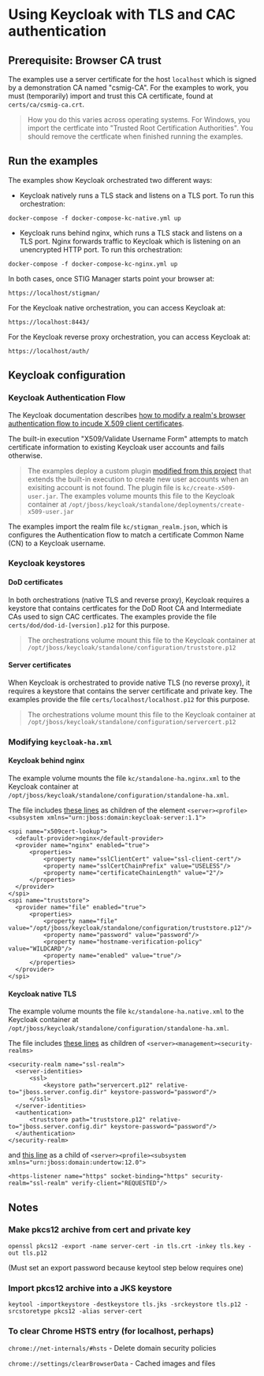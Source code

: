 # Using Keycloak with TLS and CAC authentication

## Prerequisite: Browser CA trust

The examples use a server certificate for the host `localhost` which is signed by a demonstration CA named "csmig-CA". For the examples to work, you must (temporarily) import and trust this CA certificate, found at `certs/ca/csmig-ca.crt`.

> How you do this varies across operating systems. For Windows, you import the certficate into "Trusted Root Certification Authorities". You should remove the certficate when finished running the examples.

## Run the examples

The examples show Keycloak orchestrated two different ways:

- Keycloak natively runs a TLS stack and listens on a TLS port. To run this orchestration:
 
 ```
 docker-compose -f docker-compose-kc-native.yml up
 ```

- Keycloak runs behind nginx, which runs a TLS stack and listens on a TLS port. Nginx forwards traffic to Keycloak which is listening on an unencrypted HTTP port. To run this orchestration:

 ```
 docker-compose -f docker-compose-kc-nginx.yml up
 ```

In both cases, once STIG Manager starts point your browser at:

```
https://localhost/stigman/
```

For the Keycloak native orchestration, you can access Keycloak at:

```
https://localhost:8443/
```

For the Keycloak reverse proxy orchestration, you can access Keycloak at:

```
https://localhost/auth/
```

## Keycloak configuration
### Keycloak Authentication Flow

The Keycloak documentation describes [how to modify a realm's browser authentication flow to incude X.509 client certificates](https://www.keycloak.org/docs/latest/server_admin/#adding-x-509-client-certificate-authentication-to-a-browser-flow).

The built-in execution "X509/Validate Username Form" attempts to match certificate information to existing Keycloak user accounts and fails otherwise.

> The examples deploy a custom plugin [modified from this project](https://github.com/lscorcia/keycloak-cns-authenticator/) that extends the built-in execution to create new user accounts when an exisiting account is not found. The plugin file is `kc/create-x509-user.jar`. The examples volume mounts this file to the Keycloak container at `/opt/jboss/keycloak/standalone/deployments/create-x509-user.jar`


The examples import the realm file `kc/stigman_realm.json`, which is configures the Authentication flow to match a certificate Common Name (CN) to a Keycloak username.

### Keycloak keystores

#### DoD certificates

In both orchestrations (native TLS and reverse proxy), Keycloak requires a keystore that contains certficates for the DoD Root CA and Intermediate CAs used to sign CAC certficates. The examples provide the file `certs/dod/dod-id-[version].p12` for this purpose.

> The orchestrations volume mount this file to the Keycloak container at `/opt/jboss/keycloak/standalone/configuration/truststore.p12`

#### Server certificates

When Keycloak is orchestrated to provide native TLS (no reverse proxy), it requires a keystore that contains the server certificate and private key. The examples provide the file `certs/localhost/localhost.p12` for this purpose.

> The orchestrations volume mount this file to the Keycloak container at `/opt/jboss/keycloak/standalone/configuration/servercert.p12`

### Modifying `keycloak-ha.xml`
#### Keycloak behind nginx

The example volume mounts the file `kc/standalone-ha.nginx.xml` to the Keycloak container at `/opt/jboss/keycloak/standalone/configuration/standalone-ha.xml`.

The file includes [these lines](https://github.com/NUWCDIVNPT/stig-manager-docker-compose/blob/8e1c24a1468e215bdb06a1e451a58bee2b7cef34/tls/kc/standalone-ha.nginx.xml#L538-L557) as children of the element `<server><profile><subsystem xmlns="urn:jboss:domain:keycloak-server:1.1">`

```
<spi name="x509cert-lookup">
  <default-provider>nginx</default-provider>
  <provider name="nginx" enabled="true">
      <properties>
          <property name="sslClientCert" value="ssl-client-cert"/>
          <property name="sslCertChainPrefix" value="USELESS"/>
          <property name="certificateChainLength" value="2"/>
      </properties>
  </provider>
</spi>
<spi name="truststore">
  <provider name="file" enabled="true">
      <properties>
          <property name="file" value="/opt/jboss/keycloak/standalone/configuration/truststore.p12"/>
          <property name="password" value="password"/>
          <property name="hostname-verification-policy" value="WILDCARD"/>
          <property name="enabled" value="true"/>
      </properties>
  </provider>
</spi>
```

#### Keycloak native TLS

The example volume mounts the file `kc/standalone-ha.native.xml` to the Keycloak container at `/opt/jboss/keycloak/standalone/configuration/standalone-ha.xml`.

The file includes [these lines](https://github.com/NUWCDIVNPT/stig-manager-docker-compose/blob/8e1c24a1468e215bdb06a1e451a58bee2b7cef34/tls/kc/standalone-ha.native.xml#L58-L67) as children of `<server><management><security-realms>`

```
<security-realm name="ssl-realm">
  <server-identities>
      <ssl>
          <keystore path="servercert.p12" relative-to="jboss.server.config.dir" keystore-password="password"/>
      </ssl>
  </server-identities>
  <authentication>
      <truststore path="truststore.p12" relative-to="jboss.server.config.dir" keystore-password="password"/>
  </authentication>
</security-realm>      
```

and [this line](https://github.com/NUWCDIVNPT/stig-manager-docker-compose/blob/8e1c24a1468e215bdb06a1e451a58bee2b7cef34/tls/kc/standalone-ha.native.xml#L644) as a child of `<server><profile><subsystem xmlns="urn:jboss:domain:undertow:12.0">`

```
<https-listener name="https" socket-binding="https" security-realm="ssl-realm" verify-client="REQUESTED"/>
```

## Notes
### Make pkcs12 archive from cert and private key

`openssl pkcs12 -export -name server-cert -in tls.crt -inkey tls.key -out tls.p12`

(Must set an export password because keytool step below requires one)

### Import pkcs12 archive into a JKS keystore

`keytool -importkeystore -destkeystore tls.jks -srckeystore tls.p12 -srcstoretype pkcs12 -alias server-cert`

### To clear Chrome HSTS entry (for localhost, perhaps)

`chrome://net-internals/#hsts` -  Delete domain security policies

`chrome://settings/clearBrowserData` - Cached images and files

